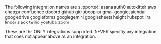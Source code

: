 The following integration names are supported:
asana
auth0
autokitteh
aws
chatgpt
confluence
discord
github
githubcopilot
gmail
googlecalendar
googledrive
googleforms
googlegemini
googlesheets
height
hubspot
jira
linear
slack
twilio
youtube
zoom


These are the ONLY integrations supported.
NEVER specifiy any integration that does not appear above as an integration.
